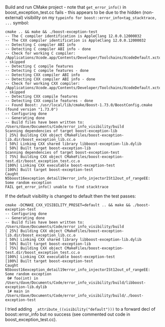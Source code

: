 Build and run CMake project - note that `get_error_info()` in boost_exception_test.cc fails - this appears to be due to the hidden (non-external) visibility on my `typeinfo for boost::error_info<tag_stacktrace, ...` symbol:
```
cmake .. && make && ./boost-exception-test 
-- The C compiler identification is AppleClang 12.0.0.12000032
-- The CXX compiler identification is AppleClang 12.0.0.12000032
-- Detecting C compiler ABI info
-- Detecting C compiler ABI info - done
-- Check for working C compiler: /Applications/Xcode.app/Contents/Developer/Toolchains/XcodeDefault.xctoolchain/usr/bin/cc - skipped
-- Detecting C compile features
-- Detecting C compile features - done
-- Detecting CXX compiler ABI info
-- Detecting CXX compiler ABI info - done
-- Check for working CXX compiler: /Applications/Xcode.app/Contents/Developer/Toolchains/XcodeDefault.xctoolchain/usr/bin/c++ - skipped
-- Detecting CXX compile features
-- Detecting CXX compile features - done
-- Found Boost: /usr/local/lib/cmake/Boost-1.73.0/BoostConfig.cmake (found version "1.73.0")  
-- Configuring done
-- Generating done
-- Build files have been written to: /Users/dave/Documents/Code/error_info_visibility/build
Scanning dependencies of target boost-exception-lib
[ 25%] Building CXX object CMakeFiles/boost-exception-lib.dir/boost_exception_lib.cc.o
[ 50%] Linking CXX shared library libboost-exception-lib.dylib
[ 50%] Built target boost-exception-lib
Scanning dependencies of target boost-exception-test
[ 75%] Building CXX object CMakeFiles/boost-exception-test.dir/boost_exception_test.cc.o
[100%] Linking CXX executable boost-exception-test
[100%] Built target boost-exception-test
Caught N5boost16exception_detail19error_info_injectorISt12out_of_rangeEE: Some random exception
FAIL get_error_info() unable to find stacktrace
```

If the default visibility is changed to default then the test passes:
```
cmake -DCMAKE_CXX_VISIBILITY_PRESET=default .. && make && ./boost-exception-test
-- Configuring done
-- Generating done
-- Build files have been written to: /Users/dave/Documents/Code/error_info_visibility/build
[ 25%] Building CXX object CMakeFiles/boost-exception-lib.dir/boost_exception_lib.cc.o
[ 50%] Linking CXX shared library libboost-exception-lib.dylib
[ 50%] Built target boost-exception-lib
[ 75%] Building CXX object CMakeFiles/boost-exception-test.dir/boost_exception_test.cc.o
[100%] Linking CXX executable boost-exception-test
[100%] Built target boost-exception-test
Caught N5boost16exception_detail19error_info_injectorISt12out_of_rangeEE: Some random exception
 0# foo(int) in /Users/dave/Documents/Code/error_info_visibility/build/libboost-exception-lib.dylib
 1# main in /Users/dave/Documents/Code/error_info_visibility/build/./boost-exception-test
```

I tried adding ` _attribute_((visibility("default")))` to a forward decl of boost::error_info but no success (see commented out code in boost_exception_test.cc).
